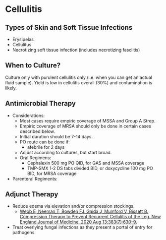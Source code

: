 # Cellulitis
## Types of Skin and Soft Tissue Infections
- Erysipelas
- Cellulitus
- Necrotizing soft tissue infection (includes necrotizing fasciitis)

## When to Culture?
Culture only with purulent cellulitis only (i.e. when you can get an actual fluid sample). Yield is low in cellulitis overall (30%) and contamination is likely.

## Antimicrobial Therapy
- Considerations:
    - Most cases require empiric coverage of MSSA and Group A Strep.
    - Empiric coverage of MRSA should only be done in certain cases described below.
    - Initial duration should be 7-14 days.
    - PO route can be done if:
        - afebrile for 2 days
    - Adjust according to cultures, but start broad.
  - Oral Regimens:
    - Cephalexin 500 mg PO QID, for GAS and MSSA coverage
    - TMP-SMX 1-2 DS tabs divided BID, or doxycycline 100 mg PO BID, for MRSA coverage
- Parenteral Regiments:

## Adjunct Therapy
- Reduce edema via elevation and/or compression stockings.
    - [Webb E, Neeman T, Bowden FJ, Gaida J, Mumford V, Bissett B. Compression Therapy to Prevent Recurrent Cellulitis of the Leg. New England Journal of Medicine. 2020 Aug 13;383(7):630–9.](https://www.nejm.org/doi/full/10.1056/NEJMoa1917197) 
- Treat overlying fungal infections as they present a portal of entry for pathogens.

